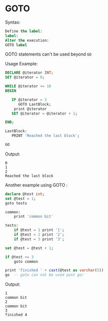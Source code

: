 # GOTO

Syntax:
```SQL
Define the label:   
label:   
Alter the execution:  
GOTO label
```

GOTO statements can't be used beyond `GO`

Usage Example:
```SQL
DECLARE @iterator INT;
SET @iterator = 0;

WHILE @iterator <= 10
BEGIN

   IF @iterator = 3
      GOTO LastBlock;
	print @iterator
   SET @iterator = @iterator + 1;

END;

LastBlock:
   PRINT 'Reached the last block';

GO
```

Output:
```
0
1
2
Reached the last block
```

Another example using GOTO :
```SQL
declare @test int;
set @test = 1;
goto tests

common:
	print 'common bit'

tests:
	if @test = 1 print '1';
	if @test = 2 print '2';
	if @test = 3 print '3';

set @test = @test + 1;

if @test <= 3
	goto common

print 'finished ' + cast(@test as varchar(5))
go  -- goto can not be used past go!

```

Output:
```
1
common bit
2
common bit
3
finished 4
```
